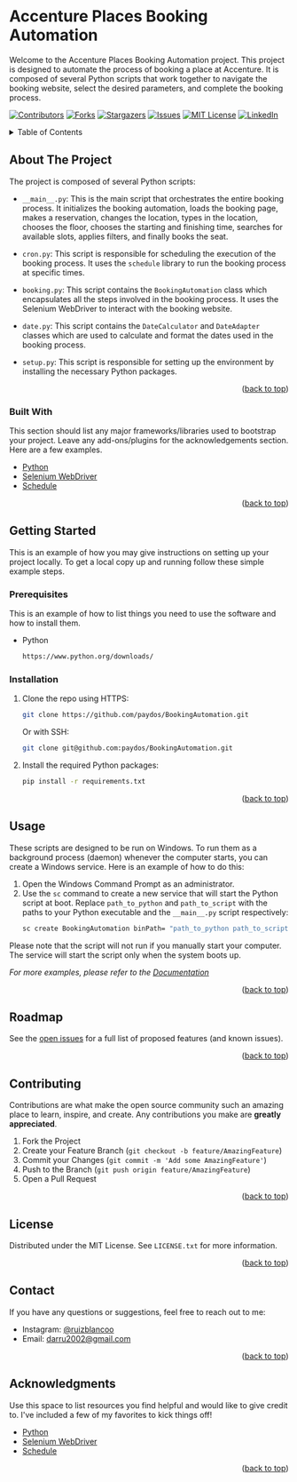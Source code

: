 <!-- Improved compatibility of back to top link: See: https://github.com/othneildrew/Best-README-Template/pull/73 -->
<a name="readme-top"></a>

# Accenture Places Booking Automation

Welcome to the Accenture Places Booking Automation project. This project is designed to automate the process of booking a place at Accenture. It is composed of several Python scripts that work together to navigate the booking website, select the desired parameters, and complete the booking process.

<!-- PROJECT SHIELDS -->
[![Contributors][contributors-shield]][contributors-url]
[![Forks][forks-shield]][forks-url]
[![Stargazers][stars-shield]][stars-url]
[![Issues][issues-shield]][issues-url]
[![MIT License][license-shield]][license-url]
[![LinkedIn][linkedin-shield]][linkedin-url]

<!-- TABLE OF CONTENTS -->
<details>
  <summary>Table of Contents</summary>
  <ol>
    <li>
      <a href="#about-the-project">About The Project</a>
      <ul>
        <li><a href="#built-with">Built With</a></li>
      </ul>
    </li>
    <li>
      <a href="#getting-started">Getting Started</a>
      <ul>
        <li><a href="#prerequisites">Prerequisites</a></li>
        <li><a href="#installation">Installation</a></li>
      </ul>
    </li>
    <li><a href="#usage">Usage</a></li>
    <li><a href="#roadmap">Roadmap</a></li>
    <li><a href="#contributing">Contributing</a></li>
    <li><a href="#license">License</a></li>
    <li><a href="#contact">Contact</a></li>
    <li><a href="#acknowledgments">Acknowledgments</a></li>
  </ol>
</details>

<!-- ABOUT THE PROJECT -->
## About The Project

The project is composed of several Python scripts:

- `__main__.py`: This is the main script that orchestrates the entire booking process. It initializes the booking automation, loads the booking page, makes a reservation, changes the location, types in the location, chooses the floor, chooses the starting and finishing time, searches for available slots, applies filters, and finally books the seat.

- `cron.py`: This script is responsible for scheduling the execution of the booking process. It uses the `schedule` library to run the booking process at specific times.

- `booking.py`: This script contains the `BookingAutomation` class which encapsulates all the steps involved in the booking process. It uses the Selenium WebDriver to interact with the booking website.

- `date.py`: This script contains the `DateCalculator` and `DateAdapter` classes which are used to calculate and format the dates used in the booking process.

- `setup.py`: This script is responsible for setting up the environment by installing the necessary Python packages.

<p align="right">(<a href="#readme-top">back to top</a>)</p>

### Built With

This section should list any major frameworks/libraries used to bootstrap your project. Leave any add-ons/plugins for the acknowledgements section. Here are a few examples.

* [Python](https://www.python.org/)
* [Selenium WebDriver](https://www.selenium.dev/)
* [Schedule](https://schedule.readthedocs.io/)

<p align="right">(<a href="#readme-top">back to top</a>)</p>

<!-- GETTING STARTED -->
## Getting Started

This is an example of how you may give instructions on setting up your project locally.
To get a local copy up and running follow these simple example steps.

### Prerequisites

This is an example of how to list things you need to use the software and how to install them.
* Python
  ```sh
  https://www.python.org/downloads/
  ```

### Installation

1. Clone the repo using HTTPS:
   ```sh
   git clone https://github.com/paydos/BookingAutomation.git
   ```
   Or with SSH:
   ```sh
   git clone git@github.com:paydos/BookingAutomation.git
   ```

2. Install the required Python packages:
   ```sh
   pip install -r requirements.txt
   ```

<p align="right">(<a href="#readme-top">back to top</a>)</p>

<!-- USAGE EXAMPLES -->
## Usage

These scripts are designed to be run on Windows. To run them as a background process (daemon) whenever the computer starts, you can create a Windows service. Here is an example of how to do this:

1. Open the Windows Command Prompt as an administrator.
2. Use the `sc` command to create a new service that will start the Python script at boot. Replace `path_to_python` and `path_to_script` with the paths to your Python executable and the `__main__.py` script respectively:
   ```sh
   sc create BookingAutomation binPath= "path_to_python path_to_script" start= auto
   ```

Please note that the script will not run if you manually start your computer. The service will start the script only when the system boots up.

_For more examples, please refer to the [Documentation](https://github.com/paydos/BookingAutomation)_

<p align="right">(<a href="#readme-top">back to top</a>)</p>

<!-- ROADMAP -->
## Roadmap

See the [open issues](https://github.com/paydos/BookingAutomation/issues) for a full list of proposed features (and known issues).

<p align="right">(<a href="#readme-top">back to top</a>)</p>

<!-- CONTRIBUTING -->
## Contributing

Contributions are what make the open source community such an amazing place to learn, inspire, and create. Any contributions you make are **greatly appreciated**.

1. Fork the Project
2. Create your Feature Branch (`git checkout -b feature/AmazingFeature`)
3. Commit your Changes (`git commit -m 'Add some AmazingFeature'`)
4. Push to the Branch (`git push origin feature/AmazingFeature`)
5. Open a Pull Request

<p align="right">(<a href="#readme-top">back to top</a>)</p>

<!-- LICENSE -->
## License

Distributed under the MIT License. See `LICENSE.txt` for more information.

<p align="right">(<a href="#readme-top">back to top</a>)</p>

<!-- CONTACT -->
## Contact

If you have any questions or suggestions, feel free to reach out to me:

- Instagram: [@ruizblancoo](https://www.instagram.com/ruizblancoo)
- Email: [darru2002@gmail.com](mailto:darru2002@gmail.com)

<p align="right">(<a href="#readme-top">back to top</a>)</p>

<!-- ACKNOWLEDGMENTS -->
## Acknowledgments

Use this space to list resources you find helpful and would like to give credit to. I've included a few of my favorites to kick things off!

* [Python](https://www.python.org/)
* [Selenium WebDriver](https://www.selenium.dev/)
* [Schedule](https://schedule.readthedocs.io/)

<p align="right">(<a href="#readme-top">back to top</a>)</p>

<!-- MARKDOWN LINKS & IMAGES -->
<!-- https://www.markdownguide.org/basic-syntax/#reference-style-links -->
[contributors-shield]: https://img.shields.io/github/contributors/paydos/BookingAutomation.svg?style=for-the-badge
[contributors-url]: https://github.com/paydos/BookingAutomation/graphs/contributors
[forks-shield]: https://img.shields.io/github/forks/paydos/BookingAutomation.svg?style=for-the-badge
[forks-url]: https://github.com/paydos/BookingAutomation/network/members
[stars-shield]: https://img.shields.io/github/stars/paydos/BookingAutomation.svg?style=for-the-badge
[stars-url]: https://github.com/paydos/BookingAutomation/stargazers
[issues-shield]: https://img.shields.io/github/issues/paydos/BookingAutomation.svg?style=for-the-badge
[issues-url]: https://github.com/paydos/BookingAutomation/issues
[license-shield]: https://img.shields.io/github/license/paydos/BookingAutomation.svg?style=for-the-badge
[license-url]: https://github.com/paydos/BookingAutomation/blob/master/LICENSE.txt
[linkedin-shield]: https://img.shields.io/badge/-LinkedIn-black.svg?style=for-the-badge&logo=linkedin&colorB=555
[linkedin-url]: https://www.linkedin.com/in/daniel-ruiz-blanco-93474b171/
